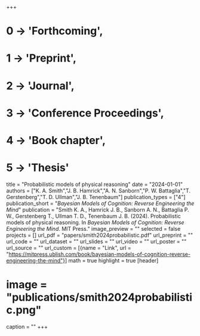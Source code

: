 +++
# 0 -> 'Forthcoming',
# 1 -> 'Preprint',
# 2 -> 'Journal',
# 3 -> 'Conference Proceedings',
# 4 -> 'Book chapter',
# 5 -> 'Thesis'

title = "Probabilistic models of physical reasoning"
date = "2024-01-01"
authors = ["K. A. Smith","J. B. Hamrick","A. N. Sanborn","P. W. Battaglia","T. Gerstenberg","T. D. Ullman","J. B. Tenenbaum"]
publication_types = ["4"]
publication_short = "_Bayesian Models of Cognition: Reverse Engineering the Mind_"
publication = "Smith K. A., Hamrick J. B., Sanborn A. N., Battaglia P. W., Gerstenberg T., Ullman T. D., Tenenbaum J. B. (2024). Probabilistic models of physical reasoning. In _Bayesian Models of Cognition: Reverse Engineering the Mind_. MIT Press."
image_preview = ""
selected = false
projects = []
url_pdf = "papers/smith2024probabilistic.pdf"
url_preprint = ""
url_code = ""
url_dataset = ""
url_slides = ""
url_video = ""
url_poster = ""
url_source = ""
url_custom = [{name = "Link", url = "https://mitpress.ublish.com/book/bayesian-models-of-cognition-reverse-engineering-the-mind"}]
math = true
highlight = true
[header]
# image = "publications/smith2024probabilistic.png"
caption = ""
+++